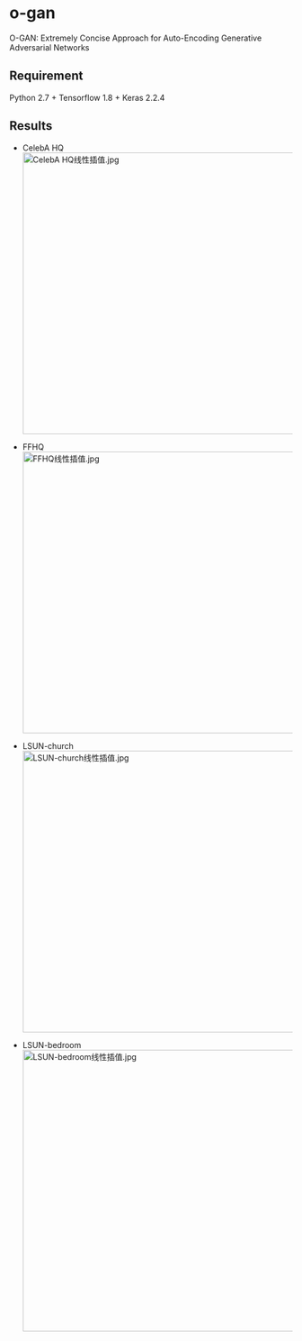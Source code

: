 # o-gan
O-GAN: Extremely Concise Approach for Auto-Encoding Generative Adversarial Networks

## Requirement
Python 2.7 + Tensorflow 1.8  + Keras 2.2.4

## Results

- CelebA HQ
<img src="https://kexue.fm/usr/uploads/2019/03/1369634822.jpg" width=500 alt="CelebA HQ线性插值.jpg" /></a>

- FFHQ
<img src="https://kexue.fm/usr/uploads/2019/03/3599770743.jpg" width=500 alt="FFHQ线性插值.jpg" /></a>

- LSUN-church
<img src="https://kexue.fm/usr/uploads/2019/03/601183567.jpg" width=500 alt="LSUN-church线性插值.jpg" /></a>

- LSUN-bedroom
<img src="https://kexue.fm/usr/uploads/2019/03/1419444960.jpg" width=500 alt="LSUN-bedroom线性插值.jpg" /></a>
